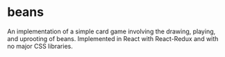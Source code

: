 # beans
An implementation of a simple card game involving the drawing, playing, and uprooting of beans. Implemented in React with React-Redux and with no major CSS libraries.
